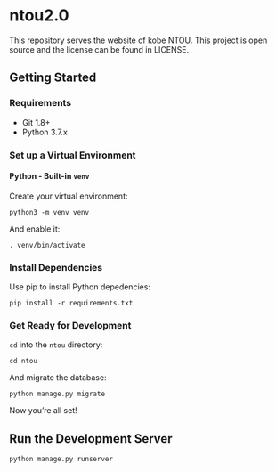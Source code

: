 # ntou2.0

This repository serves the website of kobe NTOU. This project is open source and the license can be found in LICENSE.

## Getting Started

### Requirements

- Git 1.8+
- Python 3.7.x

### Set up a Virtual Environment

#### Python - Built-in `venv`

Create your virtual environment:

    python3 -m venv venv

And enable it:

    . venv/bin/activate
    
### Install Dependencies

Use pip to install Python depedencies:

    pip install -r requirements.txt
    
### Get Ready for Development

`cd` into the `ntou` directory:

    cd ntou

And migrate the database:

    python manage.py migrate

Now you’re all set!

## Run the Development Server

    python manage.py runserver

